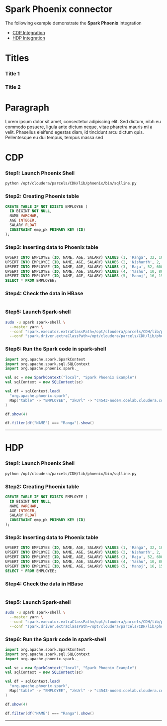 # Spark  Phoenix connector

The following example demonstrate the **Spark Phoenix** integration

* [CDP Integration](#cdp)
* [HDP Integration](#hdp)

# Titles 

### Title 1
### Title 2

# Paragraph
Lorem ipsum dolor sit amet, consectetur adipiscing elit. Sed dictum, nibh eu commodo posuere, ligula ante dictum neque, vitae pharetra mauris mi a velit. Phasellus eleifend egestas diam, id tincidunt arcu dictum quis. Pellentesque eu dui tempus, tempus massa sed

# CDP

### Step1: Launch Phoenix Shell
```sh
python /opt/cloudera/parcels/CDH/lib/phoenix/bin/sqlline.py
```

### Step2: Creating Phoenix table
```sql
CREATE TABLE IF NOT EXISTS EMPLOYEE (
  ID BIGINT NOT NULL, 
  NAME VARCHAR, 
  AGE INTEGER, 
  SALARY FLOAT
  CONSTRAINT emp_pk PRIMARY KEY (ID)
);
```

### Step3: Inserting data to Phoenix table
```sql
UPSERT INTO EMPLOYEE (ID, NAME, AGE, SALARY) VALUES (1, 'Ranga', 32, 10000);
UPSERT INTO EMPLOYEE (ID, NAME, AGE, SALARY) VALUES (2, 'Nishanth', 2, 30000);
UPSERT INTO EMPLOYEE (ID, NAME, AGE, SALARY) VALUES (3, 'Raja', 52, 60000);
UPSERT INTO EMPLOYEE (ID, NAME, AGE, SALARY) VALUES (4, 'Yashu', 10, 8000);
UPSERT INTO EMPLOYEE (ID, NAME, AGE, SALARY) VALUES (5, 'Manoj', 16, 15000);
SELECT * FROM EMPLOYEE;
```

### Step4: Check the data in HBase
```sh
```

### Step5: Launch Spark-shell
```sh
sudo -u spark spark-shell \
  --master yarn \
  --conf "spark.executor.extraClassPath=/opt/cloudera/parcels/CDH/lib/phoenix/lib/phoenix-spark-5.0.0.7.1.4.0-203.jar:/opt/cloudera/parcels/CDH/lib/phoenix/phoenix-client.jar:/opt/cloudera/parcels/CDH/lib/hbase/conf/hbase-site.xml" \
  --conf "spark.driver.extraClassPath=/opt/cloudera/parcels/CDH/lib/phoenix/lib/phoenix-spark-5.0.0.7.1.4.0-203.jar:/opt/cloudera/parcels/CDH/lib/phoenix/phoenix-client.jar:/opt/cloudera/parcels/CDH/lib/hbase/conf/hbase-site.xml"
```

### Step6: Run the Spark code in spark-shell
```scala
import org.apache.spark.SparkContext
import org.apache.spark.sql.SQLContext
import org.apache.phoenix.spark._

val sc = new SparkContext("local", "Spark Phoenix Example")
val sqlContext = new SQLContext(sc)

val df = sqlContext.load(
  "org.apache.phoenix.spark",
  Map("table" -> "EMPLOYEE", "zkUrl" -> "c4543-node4.coelab.cloudera.com:2181")
)

df.show(4)

df.filter(df("NAME") === "Ranga").show()
```
_________________

# HDP

### Step1: Launch Phoenix Shell
```sh
python /opt/cloudera/parcels/CDH/lib/phoenix/bin/sqlline.py
```

### Step2: Creating Phoenix table
```sql
CREATE TABLE IF NOT EXISTS EMPLOYEE (
  ID BIGINT NOT NULL, 
  NAME VARCHAR, 
  AGE INTEGER, 
  SALARY FLOAT
  CONSTRAINT emp_pk PRIMARY KEY (ID)
);
```

### Step3: Inserting data to Phoenix table
```sql
UPSERT INTO EMPLOYEE (ID, NAME, AGE, SALARY) VALUES (1, 'Ranga', 32, 10000);
UPSERT INTO EMPLOYEE (ID, NAME, AGE, SALARY) VALUES (2, 'Nishanth', 2, 30000);
UPSERT INTO EMPLOYEE (ID, NAME, AGE, SALARY) VALUES (3, 'Raja', 52, 60000);
UPSERT INTO EMPLOYEE (ID, NAME, AGE, SALARY) VALUES (4, 'Yashu', 10, 8000);
UPSERT INTO EMPLOYEE (ID, NAME, AGE, SALARY) VALUES (5, 'Manoj', 16, 15000);
SELECT * FROM EMPLOYEE;
```

### Step4: Check the data in HBase
```sh
```

### Step5: Launch Spark-shell
```sh
sudo -u spark spark-shell \
  --master yarn \
  --conf "spark.executor.extraClassPath=/opt/cloudera/parcels/CDH/lib/phoenix/lib/phoenix-spark-5.0.0.7.1.4.0-203.jar:/opt/cloudera/parcels/CDH/lib/phoenix/phoenix-client.jar:/opt/cloudera/parcels/CDH/lib/hbase/conf/hbase-site.xml" \
  --conf "spark.driver.extraClassPath=/opt/cloudera/parcels/CDH/lib/phoenix/lib/phoenix-spark-5.0.0.7.1.4.0-203.jar:/opt/cloudera/parcels/CDH/lib/phoenix/phoenix-client.jar:/opt/cloudera/parcels/CDH/lib/hbase/conf/hbase-site.xml"
```

### Step6: Run the Spark code in spark-shell
```scala
import org.apache.spark.SparkContext
import org.apache.spark.sql.SQLContext
import org.apache.phoenix.spark._

val sc = new SparkContext("local", "Spark Phoenix Example")
val sqlContext = new SQLContext(sc)

val df = sqlContext.load(
  "org.apache.phoenix.spark",
  Map("table" -> "EMPLOYEE", "zkUrl" -> "c4543-node4.coelab.cloudera.com:2181")
)

df.show(4)

df.filter(df("NAME") === "Ranga").show()
```
_________________
